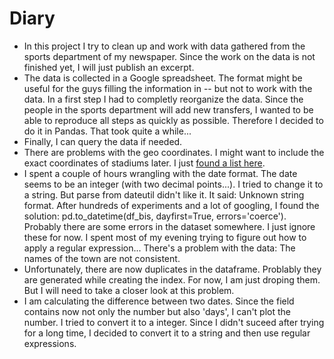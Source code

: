 # Diary

- In this project I try to clean up and work with data gathered from the sports department of my newspaper. Since the work on the data is not finished yet, I will just publish an excerpt. 
- The data is collected in a Google spreadsheet. The format might be useful for the guys filling the information in -- but not to work with the data. In a first step I had to completly reorganize the data. Since the people in the sports department will add new transfers, I wanted to be able to reproduce all steps as quickly as possible. Therefore I decided to do it in Pandas. That took quite a while...
- Finally, I can query the data if needed. 
- There are problems with the geo coordinates. I might want to include the exact coordinates of stadiums later. I just [found a list here](http://opisthokonta.net/?p=619). 
- I spent a couple of hours wrangling with the date format. The date seems to be an integer (with two decimal points...). I tried to change it to a string. But parse from dateutil didn't like it. It said: Unknown string format. After hundreds of experiments and a lot of googling, I found the solution: pd.to_datetime(df_bis, dayfirst=True, errors='coerce'). Probably there are some errors in the dataset somewhere. I just ignore these for now.
I spent most of my evening trying to figure out how to apply a regular expression... There's a problem with the data: The names of the town are not consistent. 
- Unfortunately, there are now duplicates in the dataframe. Problably they are generated while creating the index. For now, I am just droping them. But I will need to take a closer look at this problem.
- I am calculating the difference between two dates. Since the field contains now not only the number but also 'days', I can't plot the number. I tried to convert it to a integer. Since I didn't suceed after trying for a long time, I decided to convert it to a string and then use regular expressions. 

